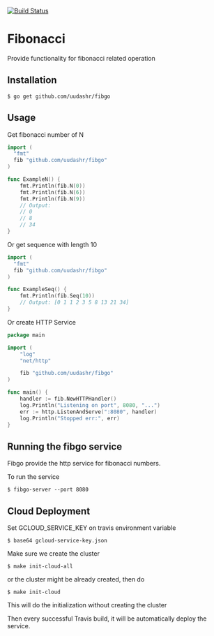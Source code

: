 [![Build Status](https://travis-ci.org/KurioApp/fibgo.svg?branch=master)](https://travis-ci.org/KurioApp/fibgo)

# Fibonacci

Provide functionality for fibonacci related operation

## Installation
```shell
$ go get github.com/uudashr/fibgo
```

## Usage
Get fibonacci number of N
```go
import (
  "fmt"
  fib "github.com/uudashr/fibgo"
)

func ExampleN() {
	fmt.Println(fib.N(0))
	fmt.Println(fib.N(6))
	fmt.Println(fib.N(9))
	// Output:
	// 0
	// 8
	// 34
}
```

Or get sequence with length 10
```go
import (
  "fmt"
  fib "github.com/uudashr/fibgo"
)

func ExampleSeq() {
	fmt.Println(fib.Seq(10))
	// Output: [0 1 1 2 3 5 8 13 21 34]
}
```

Or create HTTP Service
```go
package main

import (
	"log"
	"net/http"

	fib "github.com/uudashr/fibgo"
)

func main() {
	handler := fib.NewHTTPHandler()
	log.Println("Listening on port", 8080, "...")
	err := http.ListenAndServe(":8080", handler)
	log.Println("Stopped err:", err)
}
```


## Running the fibgo service
Fibgo provide the http service for fibonacci numbers.

To run the service

```shell
$ fibgo-server --port 8080
```


## Cloud Deployment
Set GCLOUD_SERVICE_KEY on travis environment variable
```shell
$ base64 gcloud-service-key.json
```

Make sure we create the cluster
```shell
$ make init-cloud-all
```

or the cluster might be already created, then do
```shell
$ make init-cloud
```
This will do the initialization without creating the cluster

Then every successful Travis build, it will be automatically deploy the service.
